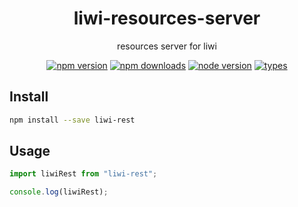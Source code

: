 <h1 align="center">
  liwi-resources-server
</h1>

<p align="center">
  resources server for liwi
</p>

<p align="center">
  <a href="https://npmjs.org/package/liwi-resources-server"><img src="https://img.shields.io/npm/v/liwi-resources-server.svg?style=flat-square" alt="npm version"></a>
  <a href="https://npmjs.org/package/liwi-resources-server"><img src="https://img.shields.io/npm/dw/liwi-resources-server.svg?style=flat-square" alt="npm downloads"></a>
  <a href="https://npmjs.org/package/liwi-resources-server"><img src="https://img.shields.io/node/v/liwi-resources-server.svg?style=flat-square" alt="node version"></a>
  <a href="https://npmjs.org/package/liwi-resources-server"><img src="https://img.shields.io/npm/types/liwi-resources-server.svg?style=flat-square" alt="types"></a>
</p>

## Install

```bash
npm install --save liwi-rest
```

## Usage

```js
import liwiRest from "liwi-rest";

console.log(liwiRest);
```
